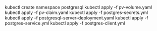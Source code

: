 kubectl create namespace postgresql
kubectl apply -f pv-volume.yaml
kubectl apply -f pv-claim.yaml
kubectl apply -f postgres-secrets.yml
kubectl apply -f postgresql-server-deployment.yaml
kubectl apply -f postgres-service.yml
kubectl apply -f postgres-client.yml
